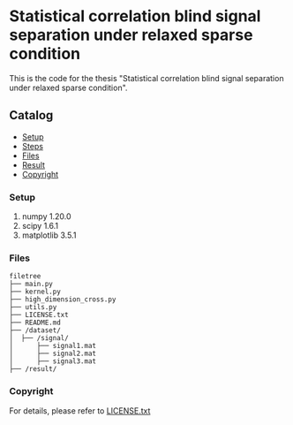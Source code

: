 # Statistical correlation blind signal separation under relaxed sparse condition

This is the code for the thesis "Statistical correlation blind signal separation under relaxed sparse condition".
 
## Catalog

- [Setup](#(Setup))
- [Steps](#Steps)
- [Files](#Files)
- [Result](#Result)
- [Copyright](#Copyright)

### Setup

1. numpy        1.20.0
2. scipy        1.6.1
3. matplotlib   3.5.1

### Files

```
filetree 
├── main.py
├── kernel.py
├── high_dimension_cross.py
├── utils.py
├── LICENSE.txt
├── README.md
├── /dataset/
│  ├── /signal/
│      ├── signal1.mat
│      ├── signal2.mat
│      ├── signal3.mat
├── /result/

```

### Copyright

For details, please refer to [LICENSE.txt](https://github.com/LYXRhythm/BSS_SC/blob/main/LICENSE.txt)


